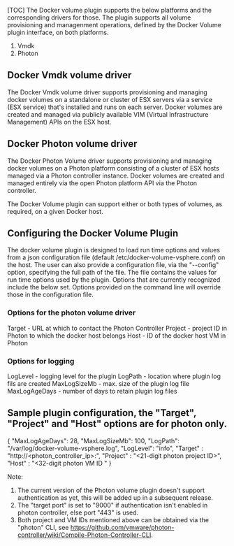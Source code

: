[TOC]
The Docker volume plugin supports the below platforms and the corresponding drivers for those. The plugin supports all volume provisioning and managenment operations, defined by the Docker Volume plugin interface, on both platforms.

1. Vmdk
2. Photon

<script type="text/javascript" src="https://asciinema.org/a/80417.js" id="asciicast-80417" async></script>

## Docker Vmdk volume driver 
The Docker Vmdk volume driver supports provisioning and managing docker volumes on a standalone or cluster of ESX servers via a service (ESX service) that's installed and runs on each server. Docker volumes are created and managed via publicly available VIM (Virtual Infrastructure Management) APIs on the ESX host.

## Docker Photon volume driver 
The Docker Photon Volume driver supports provisioning and managing docker volumes on a Photon platform consisting of a cluster of ESX hosts managed via a Photon controller instance. Docker volumes are created and managed entirely via the open Photon platform API via the Photon controller.

The Docker Volume plugin can support either or both types of volumes, as required, on a given Docker host.

## Configuring the Docker Volume Plugin
The docker volume plugin is designed to load run time options and values from a json configuration file (default /etc/docker-volume-vsphere.conf) on the host. The user can also provide a configuration file, via the "--config" option, specifying the full path of the file. The file contains the values for run time options used by the plugin. Options that are currently recognized include the below set. Options provided on the command line will override those in the configuration file.

### Options for the photon volume driver
Target    - URL at which to contact the Photon Controller
Project   - project ID in Photon to which the docker host belongs
Host      - ID of the docker host VM in Photon

### Options for logging
LogLevel      - logging level for the plugin
LogPath       - location where plugin log fils are created
MaxLogSizeMb  - max. size of the plugin log file
MaxLogAgeDays - number of days to retain plugin log files

## Sample plugin configuration, the "Target", "Project" and "Host" options are for photon only.
{
	"MaxLogAgeDays": 28,
	"MaxLogSizeMb": 100,
	"LogPath": "/var/log/docker-volume-vsphere.log",
	"LogLevel": "info",
	"Target" : "http://<photon_controller_ip>:<target port>",
	"Project" : "<21-digit photon project ID>",
	"Host" : "<32-digit photon VM ID "
}

Note:
1. The current version of the Photon volume plugin doesn't support authentication as yet, this will be added up in a subsequent release.
2. The "target port" is set to "9000" if authentication isn't enabled in photon controller, else port "443" is used.
3. Both project and VM IDs mentioned above can be obtained via the "photon" CLI, see https://github.com/vmware/photon-controller/wiki/Compile-Photon-Controller-CLI.
